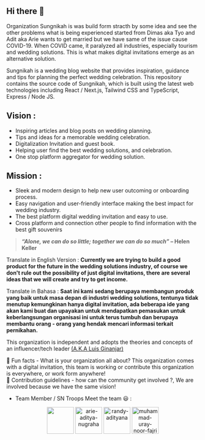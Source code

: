 ## Hi there 👋

Organization Sungnikah is was build form stracth by some idea and see the other problems what is being experienced started from Dimas aka Tyo and Adit aka Arie wants to get married but we have same of the issue cause COVID-19. When COVID came, it paralyzed all industries, especially tourism and wedding solutions. This is what makes digital invitations emerge as an alternative solution.

Sungnikah is a wedding blog website that provides inspiration, guidance and tips for planning the perfect wedding celebration. This repository contains the source code of Sungnikah, which is built using the latest web technologies including React / Next.js, Tailwind CSS and TypeScript, Express / Node JS.

## Vision :

- Inspiring articles and blog posts on wedding planning.
- Tips and ideas for a memorable wedding celebration.
- Digitalization Invitation and guest book.
- Helping user find the best wedding solutions, and celebration.
- One stop platform aggregator for wedding solution.

## Mission :

- Sleek and modern design to help new user outcoming or onboarding process.
- Easy navigation and user-friendly interface making the best impact for wedding industry.
- The best platform digital wedding invitation and easy to use.
- Cross platform and connection other people to find information with the best gift souvenirs

> ***“Alone, we can do so little; together we can do so much”* – Helen Keller**
> 

Translate in English Version : **Currently we are trying to build a good product for the future in the wedding solutions industry, of course we don't rule out the possibility of just digital invitations, there are several ideas that we will create and try to get income.**

Translate in Bahasa : **Saat ini kami sedang berupaya membangun produk yang baik untuk masa depan di industri wedding solutions, tentunya tidak menutup kemungkinan hanya digital invitation, ada beberapa ide yang akan kami buat dan upayakan untuk mendapatkan pemasukan untuk keberlangsungan organisasi ini untuk terus tumbuh dan berupaya membantu orang - orang yang hendak mencari informasi terkait pernikahan.**

This organization is independent and adopts the theories and concepts of an influencer/tech leader [(A.K.A Luis Ginanjar)](https://www.linkedin.com/in/luisginan)

🍿 Fun facts - What is your organization all about? This organization comes with a digital invitation, this team is working or contribute this organization is everywhere, or work form anywhere! </br>
🌈 Contribution guidelines - how can the community get involved ?, We are involved because we have the same vision!


- Team Member / SN Troops Meet the team 😃 :

<div style="text-align:center">
   <img src="https://media.licdn.com/dms/image/D5603AQHSp-h1uVfuvg/profile-displayphoto-shrink_400_400/0/1694340464796?e=1724889600&v=beta&t=CkziQJ81JnB3L9nSZKVcxgjatmqrEQFLxjYZZUZVwpI" width="70" height="auto"/>

   <img src="https://media.licdn.com/dms/image/D4E03AQGbwGN0SG2BTQ/profile-displayphoto-shrink_400_400/0/1666974366611?e=1720656000&v=beta&t=aB7dIaRYvZiAz6o-kgOojNDOQ5a5LMl2N6S6bar1CA8" alt="arie-aditya-nugraha" width="70" height="auto"/>
        
   <img src="https://media.licdn.com/dms/image/D5603AQE-uolUB8v0jQ/profile-displayphoto-shrink_400_400/0/1695730217167?e=1720656000&v=beta&t=Avr8mh_8stJiFZintihtzjMztbBpmP4yjHpf08yUqKk" alt="randy-adityana" width="70" height="auto"/>

   
   <img src="https://media.licdn.com/dms/image/D5603AQGmglF13jjXjQ/profile-displayphoto-shrink_800_800/0/1670131790094?e=1721260800&v=beta&t=ckqWApG-4ybV2xYScoTJVsLVz0GzAIdRVZwXGFJ36AE" alt="muhammad-uray-noor-fajri" width="70" height="auto"/>
</div>

        
